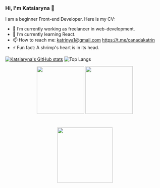 ### Hi, I'm Katsiaryna 👋

I am a beginner Front-end Developer. Here is my CV: 

- 🔭 I’m currently working as freelancer in web-development.
- 🌱 I’m currently learning React.
- 📫 How to reach me: katrinya1@gmail.com
https://t.me/canadakatrin
- ⚡ Fun fact: A shrimp's heart is in its head.

[![Katsiaryna's GitHub stats](https://github-readme-stats.vercel.app/api?username=KatsiarynaPilipets)](https://github.com/KatsiarynaPilipets/github-readme-stats)  ![Top Langs](https://github-readme-stats.vercel.app/api/top-langs/?username=KatsiarynaPilipets&layout=compact) 

<p align='center'>
   <a href="https://github-readme-stats.vercel.app/api?username=romankh3&show_icons=true&count_private=true">
       <img height=150 src="https://github-readme-stats.vercel.app/api?username=romankh3&show_icons=true&count_private=true"/></a>
   <a href="https://github.com/romankh3/github-readme-stats">
       <img height=150 src="https://github-readme-stats.vercel.app/api/top-langs/?username=romankh3&layout=compact"/></a>
</p>
<div align="center" style="margin: 40px 0">
   <a href="https://github.com/romankh3/github-profile-views-counter">
       <img width="175px" src="https://komarev.com/ghpvc/?username=KatsiarynaPilipets&color=DE002D">
   </a>
</div>
